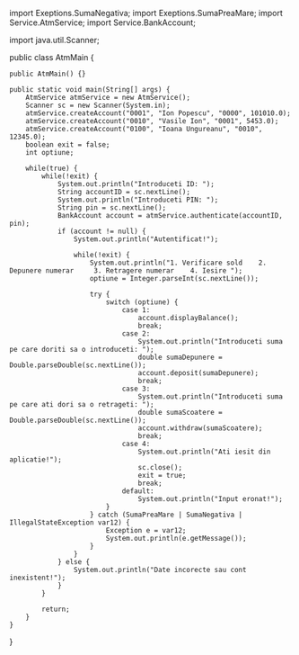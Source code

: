 import Exeptions.SumaNegativa;
import Exeptions.SumaPreaMare;
import Service.AtmService;
import Service.BankAccount;

import java.util.Scanner;

public class AtmMain {

    public AtmMain() {}

    public static void main(String[] args) {
        AtmService atmService = new AtmService();
        Scanner sc = new Scanner(System.in);
        atmService.createAccount("0001", "Ion Popescu", "0000", 101010.0);
        atmService.createAccount("0010", "Vasile Ion", "0001", 5453.0);
        atmService.createAccount("0100", "Ioana Ungureanu", "0010", 12345.0);
        boolean exit = false;
        int optiune;

        while(true) {
            while(!exit) {
                System.out.println("Introduceti ID: ");
                String accountID = sc.nextLine();
                System.out.println("Introduceti PIN: ");
                String pin = sc.nextLine();
                BankAccount account = atmService.authenticate(accountID, pin);
                if (account != null) {
                    System.out.println("Autentificat!");

                    while(!exit) {
                        System.out.println("1. Verificare sold    2. Depunere numerar     3. Retragere numerar    4. Iesire ");
                        optiune = Integer.parseInt(sc.nextLine());

                        try {
                            switch (optiune) {
                                case 1:
                                    account.displayBalance();
                                    break;
                                case 2:
                                    System.out.println("Introduceti suma pe care doriti sa o introduceti: ");
                                    double sumaDepunere = Double.parseDouble(sc.nextLine());
                                    account.deposit(sumaDepunere);
                                    break;
                                case 3:
                                    System.out.println("Introduceti suma pe care ati dori sa o retrageti: ");
                                    double sumaScoatere = Double.parseDouble(sc.nextLine());
                                    account.withdraw(sumaScoatere);
                                    break;
                                case 4:
                                    System.out.println("Ati iesit din aplicatie!");
                                    sc.close();
                                    exit = true;
                                    break;
                                default:
                                    System.out.println("Input eronat!");
                            }
                        } catch (SumaPreaMare | SumaNegativa | IllegalStateException var12) {
                            Exception e = var12;
                            System.out.println(e.getMessage());
                        }
                    }
                } else {
                    System.out.println("Date incorecte sau cont inexistent!");
                }
            }

            return;
        }
    }
}
